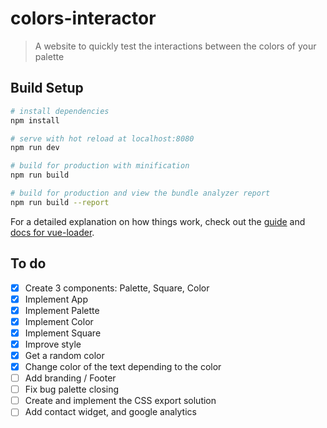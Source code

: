 # colors-interactor

> A website to quickly test the interactions between the colors of your palette

## Build Setup

``` bash
# install dependencies
npm install

# serve with hot reload at localhost:8080
npm run dev

# build for production with minification
npm run build

# build for production and view the bundle analyzer report
npm run build --report
```

For a detailed explanation on how things work, check out the [guide](http://vuejs-templates.github.io/webpack/) and [docs for vue-loader](http://vuejs.github.io/vue-loader).

## To do
- [x] Create 3 components: Palette, Square, Color
- [x] Implement App
- [x] Implement Palette
- [x] Implement Color
- [x] Implement Square
- [x] Improve style
- [x] Get a random color
- [x] Change color of the text depending to the color
- [ ] Add branding / Footer
- [ ] Fix bug palette closing
- [ ] Create and implement the CSS export solution
- [ ] Add contact widget, and google analytics
